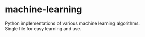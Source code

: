# machine-learning

Python implementations of various machine learning algorithms.  
Single file for easy learning and use.  

